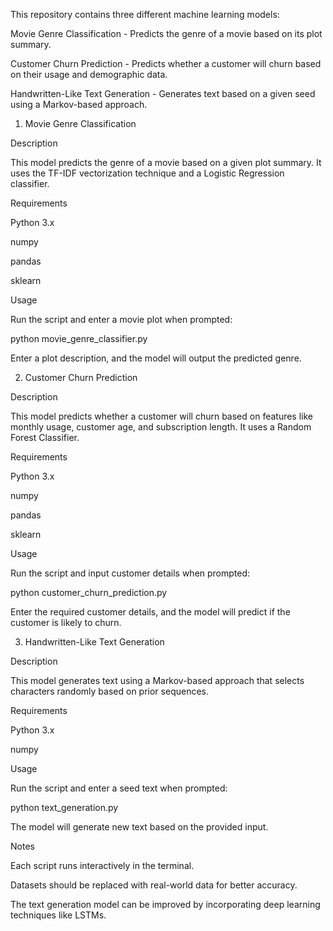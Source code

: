This repository contains three different machine learning models:

Movie Genre Classification - Predicts the genre of a movie based on its plot summary.

Customer Churn Prediction - Predicts whether a customer will churn based on their usage and demographic data.

Handwritten-Like Text Generation - Generates text based on a given seed using a Markov-based approach.

1. Movie Genre Classification

Description

This model predicts the genre of a movie based on a given plot summary. It uses the TF-IDF vectorization technique and a Logistic Regression classifier.

Requirements

Python 3.x

numpy

pandas

sklearn

Usage

Run the script and enter a movie plot when prompted:

python movie_genre_classifier.py

Enter a plot description, and the model will output the predicted genre.

2. Customer Churn Prediction

Description

This model predicts whether a customer will churn based on features like monthly usage, customer age, and subscription length. It uses a Random Forest Classifier.

Requirements

Python 3.x

numpy

pandas

sklearn

Usage

Run the script and input customer details when prompted:

python customer_churn_prediction.py

Enter the required customer details, and the model will predict if the customer is likely to churn.

3. Handwritten-Like Text Generation

Description

This model generates text using a Markov-based approach that selects characters randomly based on prior sequences.

Requirements

Python 3.x

numpy

Usage

Run the script and enter a seed text when prompted:

python text_generation.py

The model will generate new text based on the provided input.

Notes

Each script runs interactively in the terminal.

Datasets should be replaced with real-world data for better accuracy.

The text generation model can be improved by incorporating deep learning techniques like LSTMs.
